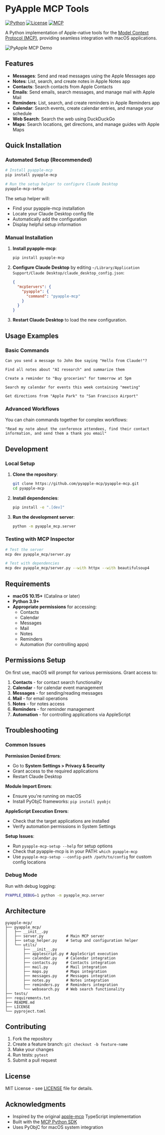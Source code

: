 # PyApple MCP Tools

[![Python](https://img.shields.io/badge/python-3.9+-blue.svg)](https://www.python.org/downloads/)
[![License](https://img.shields.io/badge/license-MIT-green.svg)](LICENSE)
[![MCP](https://img.shields.io/badge/MCP-compatible-purple.svg)](https://modelcontextprotocol.io)

A Python implementation of Apple-native tools for the [Model Context Protocol (MCP)](https://modelcontextprotocol.com/docs/mcp-protocol), providing seamless integration with macOS applications.

![PyApple MCP Demo](https://via.placeholder.com/600x300?text=PyApple+MCP+Demo)

## Features

- **Messages**: Send and read messages using the Apple Messages app
- **Notes**: List, search, and create notes in Apple Notes app  
- **Contacts**: Search contacts from Apple Contacts
- **Emails**: Send emails, search messages, and manage mail with Apple Mail
- **Reminders**: List, search, and create reminders in Apple Reminders app
- **Calendar**: Search events, create calendar entries, and manage your schedule
- **Web Search**: Search the web using DuckDuckGo
- **Maps**: Search locations, get directions, and manage guides with Apple Maps

## Quick Installation

### Automated Setup (Recommended)

```bash
# Install pyapple-mcp
pip install pyapple-mcp

# Run the setup helper to configure Claude Desktop
pyapple-mcp-setup
```

The setup helper will:
- Find your pyapple-mcp installation
- Locate your Claude Desktop config file
- Automatically add the configuration
- Display helpful setup information

### Manual Installation

1. **Install pyapple-mcp**:
   ```bash
   pip install pyapple-mcp
   ```

2. **Configure Claude Desktop** by editing `~/Library/Application Support/Claude Desktop/claude_desktop_config.json`:
   ```json
   {
     "mcpServers": {
       "pyapple": {
         "command": "pyapple-mcp"
       }
     }
   }
   ```

3. **Restart Claude Desktop** to load the new configuration.

## Usage Examples

### Basic Commands

```
Can you send a message to John Doe saying "Hello from Claude!"?
```

```
Find all notes about "AI research" and summarize them
```

```
Create a reminder to "Buy groceries" for tomorrow at 5pm
```

```
Search my calendar for events this week containing "meeting"
```

```
Get directions from "Apple Park" to "San Francisco Airport"
```

### Advanced Workflows

You can chain commands together for complex workflows:

```
"Read my note about the conference attendees, find their contact information, and send them a thank you email"
```

## Development

### Local Setup

1. **Clone the repository**:
   ```bash
   git clone https://github.com/pyapple-mcp/pyapple-mcp.git
   cd pyapple-mcp
   ```

2. **Install dependencies**:
   ```bash
   pip install -e ".[dev]"
   ```

3. **Run the development server**:
   ```bash
   python -m pyapple_mcp.server
   ```

### Testing with MCP Inspector

```bash
# Test the server
mcp dev pyapple_mcp/server.py

# Test with dependencies
mcp dev pyapple_mcp/server.py --with httpx --with beautifulsoup4
```

## Requirements

- **macOS 10.15+** (Catalina or later)
- **Python 3.9+**
- **Appropriate permissions** for accessing:
  - Contacts
  - Calendar
  - Messages
  - Mail
  - Notes
  - Reminders
  - Automation (for controlling apps)

## Permissions Setup

On first use, macOS will prompt for various permissions. Grant access to:

1. **Contacts** - for contact search functionality
2. **Calendar** - for calendar event management
3. **Messages** - for sending/reading messages  
4. **Mail** - for email operations
5. **Notes** - for notes access
6. **Reminders** - for reminder management
7. **Automation** - for controlling applications via AppleScript

## Troubleshooting

### Common Issues

**Permission Denied Errors**:
- Go to **System Settings > Privacy & Security**
- Grant access to the required applications
- Restart Claude Desktop

**Module Import Errors**:
- Ensure you're running on macOS
- Install PyObjC frameworks: `pip install pyobjc`

**AppleScript Execution Errors**:
- Check that the target applications are installed
- Verify automation permissions in System Settings

**Setup Issues**:
- Run `pyapple-mcp-setup --help` for setup options
- Check that pyapple-mcp is in your PATH: `which pyapple-mcp`
- Use `pyapple-mcp-setup --config-path /path/to/config` for custom config locations

### Debug Mode

Run with debug logging:
```bash
PYAPPLE_DEBUG=1 python -m pyapple_mcp.server
```

## Architecture

```
pyapple-mcp/
├── pyapple_mcp/
│   ├── __init__.py
│   ├── server.py          # Main MCP server
│   ├── setup_helper.py    # Setup and configuration helper
│   └── utils/
│       ├── __init__.py
│       ├── applescript.py # AppleScript execution
│       ├── calendar.py    # Calendar integration
│       ├── contacts.py    # Contacts integration
│       ├── mail.py        # Mail integration
│       ├── maps.py        # Maps integration
│       ├── messages.py    # Messages integration
│       ├── notes.py       # Notes integration
│       ├── reminders.py   # Reminders integration
│       └── websearch.py   # Web search functionality
├── tests/
├── requirements.txt
├── README.md
├── LICENSE
└── pyproject.toml
```

## Contributing

1. Fork the repository
2. Create a feature branch: `git checkout -b feature-name`
3. Make your changes
4. Run tests: `pytest`
5. Submit a pull request

## License

MIT License - see [LICENSE](LICENSE) file for details.

## Acknowledgments

- Inspired by the original [apple-mcp](https://github.com/dhravya/apple-mcp) TypeScript implementation
- Built with the [MCP Python SDK](https://github.com/modelcontextprotocol/python-sdk)
- Uses PyObjC for macOS system integration 
